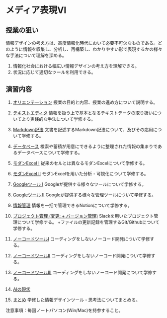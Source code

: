 # メディア表現VI

## 授業の狙い

情報デザインの考え方は、高度情報化時代において必要不可欠なものである。どのように情報を収集し、分析し、再構築し、わかりやすい形で表現するかの様々な手法について理解を深める。

1. 情報化社会における幅広い情報デザインの考え方を理解できる。
2. 状況に応じて適切なツールを利用できる。

## 演習内容

1. [オリエンテーション](./mr6_01.md)
授業の目的と内容、授業の進め方について説明する。

2. [テキストエディタ](./mr6_02.md)
情報を扱う上で基本となるテキストデータの取り扱いについてより実践的な手法について学修する。

3. [Markdown記法](./mr6_03.md)
文書を記述するMarkdown記法について、及びその応用について学修する。

4. [データベース](./mr6_04.md)
検索や蓄積が用意にできるように整理された情報の集まりであるデータベースについて学修する。

5. [モダンExcel I](./mr6_05.md)
従来のセルとは異なるモダンExcelについて学修する。

6. [モダンExcel II](./mr6_06.md)
モダンExcelを用いた分析・可視化について学修する。

7. [Googleツール I](./mr6_07.md)
Googleが提供する様々なツールについて学修する。

8. [Googleツール II](./mr6_08.md)
Googleが提供する様々な管理ツールについて学修する。

9. [情報管理](./mr6_09.md)
情報を一括で管理できるNotionについて学修する。

10. [プロジェクト管理 (変更: + バージョン管理)](./mr6_10.md)
Slackを用いたプロジェクト管理について学修する。
+ファイルの更新記録を管理するGit/Githubについて学修する。

11.  [ノーコードツールI](./mr6_11.md)
コーディングをしないノーコード開発について学修する。

12.  [ノーコードツールII](./mr6_12.md)
コーディングをしないノーコード開発について学修する。

13.   [ノーコードツールIII](./mr6_13.md)
コーディングをしないノーコード開発について学修する。

14.  [AIの現状](./mr6_14.md)

15.  [まとめ](./mr6_15.md)
学修した情報デザインツール・思考法についてまとめる。

注意事項：毎回ノートパソコン(Win/Mac)を持参すること。